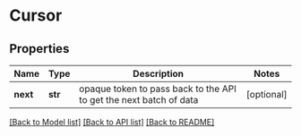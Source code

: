 # Cursor

## Properties
Name | Type | Description | Notes
------------ | ------------- | ------------- | -------------
**next** | **str** | opaque token to pass back to the API to get the next batch of data | [optional] 

[[Back to Model list]](../README.md#documentation-for-models) [[Back to API list]](../README.md#documentation-for-api-endpoints) [[Back to README]](../README.md)

